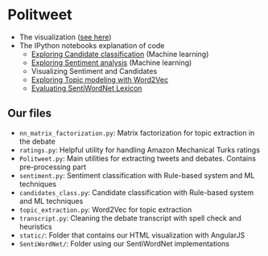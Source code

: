 # Politweet

- The visualization ([see here](http://ralucacocioban.github.io/SentimentClassification))
- The IPython notebooks explanation of code
  - [Exploring Candidate classification](http://nbviewer.ipython.org/github/ralucacocioban/SentimentClassification/blob/master/Exploring%20Candidate%20classification.ipynb) (Machine learning)
  - [Exploring Sentiment analysis](http://nbviewer.ipython.org/github/ralucacocioban/SentimentClassification/blob/master/Exploring%20Sentiment%20Analysis%20with%20ML.ipynb) (Machine learning)
  - Visualizing Sentiment and Candidates
  - [Exploring Topic modeling with Word2Vec](http://nbviewer.ipython.org/github/ralucacocioban/SentimentClassification/blob/master/Exploring%20Topic%20modeling.ipynb)
  - [Evaluating SentiWordNet Lexicon](http://nbviewer.ipython.org/github/ralucacocioban/SentimentClassification/blob/master/Evaluating%20SentiWordNet.ipynb)


## Our files

- `nn_matrix_factorization.py`: Matrix factorization for topic extraction in the debate
- `ratings.py`: Helpful utility for handling Amazon Mechanical Turks ratings
- `Politweet.py`: Main utilities for extracting tweets and debates. Contains pre-processing part
- `sentiment.py`: Sentiment classification with Rule-based system and ML techniques
- `candidates_class.py`: Candidate classification with Rule-based system and ML techniques
- `topic_extraction.py`: Word2Vec for topic extraction
- `transcript.py`: Cleaning the debate transcript with spell check and heuristics
- `static/`: Folder that contains our HTML visualization with AngularJS
- `SentiWordNet/`: Folder using our SentiWordNet implementations